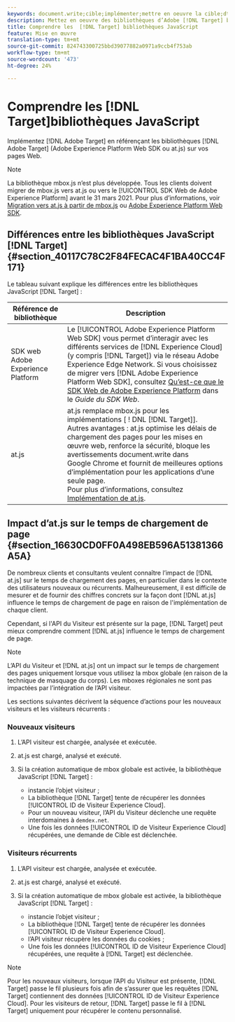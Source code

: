 ```yaml
---
keywords: document.write;cible;implémenter;mettre en oeuvre la cible;dtm;at.js;mbox.js;cible.js;mbox;adobe experience platform web skd’application;aep web sdk;web sdk
description: Mettez en oeuvre des bibliothèques d’Adobe [!DNL Target] by referencing the [!DNL Target] (at.js ou mbox.js) sur vos pages Web.
title: Comprendre les  [!DNL Target] bibliothèques JavaScript
feature: Mise en œuvre
translation-type: tm+mt
source-git-commit: 824743300725bbd39077882a0971a9ccb4f753ab
workflow-type: tm+mt
source-wordcount: '473'
ht-degree: 24%

---
```



# Comprendre les [!DNL Target]bibliothèques JavaScript

Implémentez [!DNL Adobe Target] en référençant les bibliothèques [!DNL Adobe Target] (Adobe Experience Platform Web SDK ou at.js) sur vos pages Web.

>[!NOTE]
>
>La bibliothèque mbox.js n’est plus développée. Tous les clients doivent migrer de mbox.js vers at.js ou vers le [!UICONTROL SDK Web de Adobe Experience Platform] avant le 31 mars 2021. Pour plus d’informations, voir [Migration vers at.js à partir de mbox.js](/help/c-implementing-target/c-implementing-target-for-client-side-web/t-mbox-download/c-target-atjs-implementation/target-migrate-atjs.md#task_DE55DCE9AC2F49728395665DE1B1E6EA) ou [Adobe Experience Platform Web SDK](/help/c-implementing-target/c-implementing-target-for-client-side-web/aep-web-sdk.md).

## Différences entre les bibliothèques JavaScript [!DNL Target] {#section_40117C78C2F84FECAC4F1BA40CC4F171}

Le tableau suivant explique les différences entre les bibliothèques JavaScript [!DNL Target] :

| Référence de bibliothèque | Description |
|--- |--- |
| SDK web Adobe Experience Platform | Le [!UICONTROL Adobe Experience Platform Web SDK] vous permet d’interagir avec les différents services de [!DNL Experience Cloud] (y compris [!DNL Target]) via le réseau Adobe Experience Edge Network. Si vous choisissez de migrer vers [!DNL Adobe Experience Platform Web SDK], consultez [Qu’est-ce que le SDK Web de Adobe Experience Platform](/help/c-implementing-target/c-implementing-target-for-client-side-web/aep-web-sdk.md) dans le *Guide du SDK Web*. |
| at.js  | at.js remplace mbox.js pour les implémentations [ ! DNL [!DNL Target]].<br>Autres avantages : at.js optimise les délais de chargement des pages pour les mises en œuvre web, renforce la sécurité, bloque les avertissements document.write dans Google Chrome et fournit de meilleures options d’implémentation pour les applications d’une seule page.<br>Pour plus d’informations, consultez [Implémentation de at.js](/help/c-implementing-target/c-implementing-target-for-client-side-web/t-mbox-download/c-target-atjs-implementation/target-atjs-implementation.md). |

## Impact d’at.js sur le temps de chargement de page {#section_16630CD0FF0A498EB596A51381366A5A}

De nombreux clients et consultants veulent connaître l’impact de [!DNL at.js] sur le temps de chargement des pages, en particulier dans le contexte des utilisateurs nouveaux ou récurrents. Malheureusement, il est difficile de mesurer et de fournir des chiffres concrets sur la façon dont [!DNL at.js] influence le temps de chargement de page en raison de l&#39;implémentation de chaque client.

Cependant, si l&#39;API du Visiteur est présente sur la page, [!DNL Target] peut mieux comprendre comment [!DNL at.js] influence le temps de chargement de page.

>[!NOTE]
>
>L’API du Visiteur et [!DNL at.js] ont un impact sur le temps de chargement des pages uniquement lorsque vous utilisez la mbox globale (en raison de la technique de masquage du corps). Les mboxes régionales ne sont pas impactées par l’intégration de l’API visiteur.

Les sections suivantes décrivent la séquence d’actions pour les nouveaux visiteurs et les visiteurs récurrents :

### Nouveaux visiteurs

1. L’API visiteur est chargée, analysée et exécutée.
1. at.js est chargé, analysé et exécuté.
1. Si la création automatique de mbox globale est activée, la bibliothèque JavaScript [!DNL Target] :

   * instancie l’objet visiteur ;
   * La bibliothèque [!DNL Target] tente de récupérer les données [!UICONTROL ID de Visiteur Experience Cloud].
   * Pour un nouveau visiteur, l’API du Visiteur déclenche une requête interdomaines à `demdex.net`.
   * Une fois les données [!UICONTROL ID de Visiteur Experience Cloud] récupérées, une demande de Cible est déclenchée.

### Visiteurs récurrents

1. L’API visiteur est chargée, analysée et exécutée.
1. at.js est chargé, analysé et exécuté.
1. Si la création automatique de mbox globale est activée, la bibliothèque JavaScript [!DNL Target] :

   * instancie l’objet visiteur ;
   * La bibliothèque [!DNL Target] tente de récupérer les données [!UICONTROL ID de Visiteur Experience Cloud].
   * l’API visiteur récupère les données du cookies ;
   * Une fois les données [!UICONTROL ID de Visiteur Experience Cloud] récupérées, une requête à [!DNL Target] est déclenchée.

>[!NOTE]
>
>Pour les nouveaux visiteurs, lorsque l’API du Visiteur est présente, [!DNL Target] passe le fil plusieurs fois afin de s’assurer que les requêtes [!DNL Target] contiennent des données [!UICONTROL ID de Visiteur Experience Cloud]. Pour les visiteurs de retour, [!DNL Target] passe le fil à [!DNL Target] uniquement pour récupérer le contenu personnalisé.
